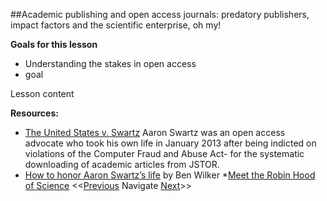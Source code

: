 ##Academic publishing and open access journals: predatory publishers, impact factors and the scientific enterprise, oh my!

**Goals for this lesson**

* Understanding the stakes in open access
* goal

Lesson content


**Resources:**

* [The United States v. Swartz](https://en.wikipedia.org/wiki/United_States_v._Swartz) Aaron Swartz was an open access advocate who took his own life in January 2013 after being indicted on violations of the Computer Fraud and Abuse Act- for the systematic downloading of academic articles from JSTOR.
* [How to honor Aaron Swartz’s life](https://medium.com/the-coffeelicious/how-to-honor-aaron-swartz-33a2ae09598a#.3vzemaema) by Ben Wilker
*[Meet the Robin Hood of Science](http://bigthink.com/neurobonkers/a-pirate-bay-for-science)
<<[Previous](https://github.com/cbahlai/OSRR_course/blob/master/16_adapting_other_peoples_code.md)  Navigate [Next](https://github.com/cbahlai/OSRR_course/blob/master/18_plotting_with_ggplot2.md)>>

